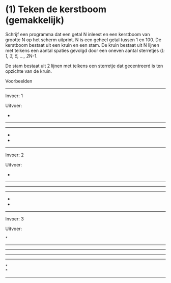 # (1) Teken de kerstboom (gemakkelijk)

Schrijf een programma dat een getal N inleest en een kerstboom van grootte N op het scherm uitprint. N is een geheel getal tussen 1 en 100. De kerstboom bestaat uit een kruin en een stam. De kruin bestaat uit N lijnen met telkens een aantal spaties gevolgd door een oneven aantal sterretjes (*): 1, 3, 5, ..., 2*N-1.

De stam bestaat uit 2 lijnen met telkens een sterretje dat gecentreerd is ten opzichte van de kruin.


Voorbeelden

----------------------------

Invoer:
1

Uitvoer:

  *
 ***
*****
  *
  *

-----------------------------

Invoer:
2

Uitvoer:

   *
  ***
 *****
*******
   *
   *

-------------------------------

Invoer:
3

Uitvoer:

    *
   ***
  *****
 *******
*********
    *
    *

---------------------------------